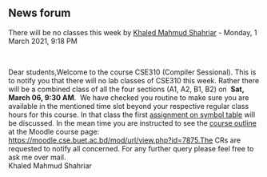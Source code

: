 <h2>News forum</h2><a href="https://moodle.cse.buet.ac.bd/user/view.php?id=4&course=567"></a>
There will be no classes this week 
by <a href="https://moodle.cse.buet.ac.bd/user/view.php?id=4&course=567">Khaled Mahmud Shahriar</a> - Monday, 1 March 2021, 9:18 PM


 

Dear students,Welcome to the course CSE310 (Compiler Sessional). This is to notify you that there will no lab classes of CSE310 this week. Rather there will be a combined class of all the four sections (A1, A2, B1, B2) on  <b>Sat, March 06, 9:30 AM</b>.  We have checked you routine to make sure you are available in the mentioned time slot beyond your respective regular class hours for this course. In that class the first <a href="..%5C..%5CAssignment%20on%20Symbol%20Table">assignment on symbol table</a> will be discussed. In the mean time you are instructed to see the <a href="https://moodle.cse.buet.ac.bd/mod/url/view.php?id=7875">course outline</a> at the Moodle course page: https://moodle.cse.buet.ac.bd/mod/url/view.php?id=7875.The CRs are requested to notify all concerned. For any further query please feel free to ask me over mail.<br />Khaled Mahmud Shahriar






